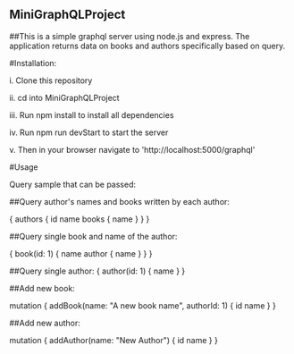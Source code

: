 ## MiniGraphQLProject

##This is a simple graphql server using node.js and express. The application returns data on books and authors specifically based on query.


#Installation:

i.  Clone this repository

ii. cd into MiniGraphQLProject

iii.  Run npm install to install all dependencies

iv. Run npm run devStart to start the server

v.  Then in your browser navigate to 'http://localhost:5000/graphql'




#Usage


Query sample that can be passed:

##Query author's names and books written by each author:


{
   authors {
	id
     name
     books {
          name
          }
    }
}



##Query single book and name of the author:

{
    book(id: 1) {
        name
        author {
            name
        }
    }
}



##Query single author:
{
    author(id: 1) {
        name
    }
}





##Add new book:

mutation {
  addBook(name: "A new book name", authorId: 1) {
    id
    name
  }
}


##Add new author:

mutation {
  addAuthor(name: "New Author") {
    id
    name
  }
}


